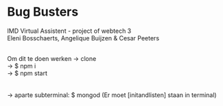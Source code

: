 # Bug Busters
IMD Virtual Assistent - project of webtech 3 <br>
Eleni Bosschaerts, Angelique Buijzen & Cesar Peeters
<br>
<br>

Om dit te doen werken -> clone <br>
-> $ npm i <br>
-> $ npm start <br>
<br><br>
-> aparte subterminal: $ mongod (Er moet [initandlisten] staan in terminal)
